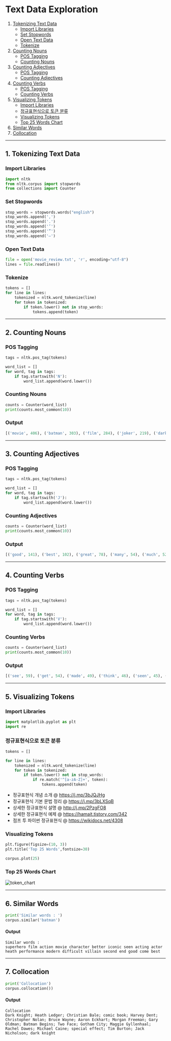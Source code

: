 # Text Data Exploration
  1. [Tokenizing Text Data](#1-tokenizing-text-data)
     + [Import Libraries](#import-libraries)
     + [Set Stopwords](#set-stopwords)
     + [Open Text Data](#open-text-data)
     + [Tokenize](#tokenize)
  2. [Counting Nouns](#2-counting-nouns)
     + [POS Tagging](#pos-tagging)
     + [Counting Nouns](#counting-nouns)
  3. [Counting Adjectives](#3-counting-adjectives)
     + [POS Tagging](#pos-tagging-1)
     + [Counting Adjectives](#counting-adjectives)
  4. [Counting Verbs](#4-counting-verbs)
     + [POS Tagging](#pos-tagging-2)
     + [Counting Verbs](#counting-verbs)
  5. [Visualizing Tokens](#5-visualizing-tokens)
     + [Import Libraries](#import-libraries-1)
     + [정규표현식으로 토큰 분류](#정규표현식으로-토큰-분류)
     + [Visualizing Tokens](#visualizing-tokens)
     + [Top 25 Words Chart](#top-25-words-chart)
  6. [Similar Words](#6-similar-words)
  7. [Collocation](#7-collocation)

---

## 1. Tokenizing Text Data

### Import Libraries
```python
import nltk
from nltk.corpus import stopwords
from collections import Counter
```

### Set Stopwords
```python
stop_words = stopwords.words("english")
stop_words.append(',')
stop_words.append('.')
stop_words.append('’')
stop_words.append('”')
stop_words.append('—')
```

### Open Text Data
```python
file = open('movie_review.txt', 'r', encoding="utf-8")
lines = file.readlines()
```

### Tokenize
```python
tokens = []
for line in lines:
    tokenized = nltk.word_tokenize(line)
    for token in tokenized:
        if token.lower() not in stop_words:
            tokens.append(token)
```

---

## 2. Counting Nouns

### POS Tagging
```python
tags = nltk.pos_tag(tokens)

word_list = []
for word, tag in tags:
    if tag.startswith('N'):
        word_list.append(word.lower())
```

### Counting Nouns
```python
counts = Counter(word_list)
print(counts.most_common(10))
```

### Output
```python
[('movie', 406), ('batman', 303), ('film', 284), ('joker', 219), ('dark', 136), ('ledger', 131), ('knight', 124), ('time', 112), ('heath', 110), ('performance', 87)]
```

---

## 3. Counting Adjectives

### POS Tagging
```python
tags = nltk.pos_tag(tokens)

word_list = []
for word, tag in tags:
    if tag.startswith('J'):
        word_list.append(word.lower())
```

### Counting Adjectives
```python
counts = Counter(word_list)
print(counts.most_common(10))
```

### Output
```python
[('good', 141), ('best', 102), ('great', 78), ('many', 54), ('much', 52), ('comic', 43), ('real', 29), ('bad', 28), ('little', 26), ('new', 25)]
```

---

## 4. Counting Verbs

### POS Tagging
```python
tags = nltk.pos_tag(tokens)

word_list = []
for word, tag in tags:
    if tag.startswith('V'):
        word_list.append(word.lower())
```

### Counting Verbs
```python
counts = Counter(word_list)
print(counts.most_common(10))
```

### Output
```python
[('see', 59), ('get', 54), ('made', 49), ('think', 46), ('seen', 45), ('make', 45), ('say', 41), ("'ve", 37), ("'m", 32), ('going', 31)]
```

---

## 5. Visualizing Tokens

### Import Libraries
```python
import matplotlib.pyplot as plt
import re
```

### 정규표현식으로 토큰 분류
```python
tokens = []

for line in lines:
    tokenized = nltk.word_tokenize(line)
    for token in tokenized:
        if token.lower() not in stop_words:
            if re.match('^[a-zA-Z]+', token):
                tokens.append(token)
```
- 정규표현식 개념 소개 @ https://j.mp/3bJQJHg
- 정규표현식 기본 문법 정리 @ https://j.mp/3bLXSqB
- 상세한 정규표현식 설명 @ http://j.mp/2PzgFO8
- 상세한 정규표현식 예제 @ https://hamait.tistory.com/342
- 점프 투 파이썬 정규표현식 @ https://wikidocs.net/4308

### Visualizing Tokens
```python
plt.figure(figsize=(10, 3)) 
plt.title('Top 25 Words',fontsize=30)

corpus.plot(25)
```

### Top 25 Words Chart

![token_chart](https://img1.daumcdn.net/thumb/R1280x0/?scode=mtistory2&fname=https%3A%2F%2Fblog.kakaocdn.net%2Fdn%2FrwAVx%2FbtrxgGi3cGZ%2FmC4YxRl6LRgwRG63YMIjCk%2Fimg.png)

---

## 6. Similar Words
```python
print('Similar words : ')
corpus.similar('batman')
```

#### Output
```vim
Similar words : 
superhero film action movie character better iconic seen acting actor heath performance modern difficult villain second end good come best
```

---

## 7. Collocation
```python
print('Collocation')
corpus.collocation())
```

#### Output
```vim
Collocation
Dark Knight; Heath Ledger; Christian Bale; comic book; Harvey Dent; Christopher Nolan; Bruce Wayne; Aaron Eckhart; Morgan Freeman; Gary Oldman; Batman Begins; Two Face; Gotham City; Maggie Gyllenhaal; Rachel Dawes; Michael Caine; special effect; Tim Burton; Jack Nicholson; dark knight
```